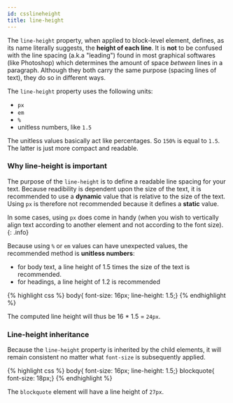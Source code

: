 ```yaml
---
id: csslineheight
title: line-height
---
```


The `line-height` property, when applied to block-level element, defines, as its name literally suggests, the **height of each line**. It is **not** to be confused with the line spacing (a.k.a "leading") found in most graphical softwares (like Photoshop) which determines the amount of space _between_ lines in a paragraph. Although they both carry the same purpose (spacing lines of text), they do so in different ways.

The `line-height` property uses the following units:

* `px`
* `em`
* `%`
* unitless numbers, like `1.5`

The unitless values basically act like percentages. So `150%` is equal to `1.5`. The latter is just more compact and readable.

### Why line-height is important

The purpose of the `line-height` is to define a readable line spacing for your text. Because readibility is dependent upon the size of the text, it is recommended to use a **dynamic** value that is relative to the size of the text. Using `px` is therefore not recommended because it defines a **static** value.

In some cases, using `px` does come in handy (when you wish to vertically align text according to another element and not according to the font size).
{: .info}

Because using `%` or `em` values can have unexpected values, the recommended method is **unitless numbers**:

* for body text, a line height of 1.5 times the size of the text is recommended.
* for headings, a line height of 1.2 is recommended

{% highlight css %}
body{ font-size: 16px; line-height: 1.5;}
{% endhighlight %}

The computed line height will thus be 16 * 1.5 = `24px`.

### Line-height inheritance

Because the `line-height` property is inherited by the child elements, it will remain consistent no matter what `font-size` is subsequently applied.

{% highlight css %}
body{ font-size: 16px; line-height: 1.5;}
blockquote{ font-size: 18px;}
{% endhighlight %}

The `blockquote` element will have a line height of `27px`.
